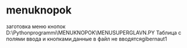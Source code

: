 # menuknopok
заготовка меню кнопок
D:\Pythonprogrammi\MENUKNOPOK\MENUSUPERGLAVN.PY
Таблица с полями ввода и кнопками,данные в файл не вводятсяgibernaut1
